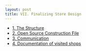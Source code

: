 ```yaml
---
layout: post
title: VII. Finalizing Store Design
---
```


- [1. The Structure](https://drive.google.com/open?id=0ByB16UZAYiW8aVpiMUREaHFGdVk)
- [2. Open Source Construction File](https://drive.google.com/open?id=1A44mc47oDzH3qMNyQYMpbn043Y3gB3gAPlcLqstbVwM)
- [3. Communication ](https://drive.google.com/open?id=1aSHb4Wa-ztwMegume2bkKgEyWo8aWnNo_ByNcZfYrB4)
- [4. Documentation of visited shops](https://drive.google.com/open?id=1piK_WyyI2J_zVRedvj225bJN9Gb8QHlJIHQi-2EkeNc)

